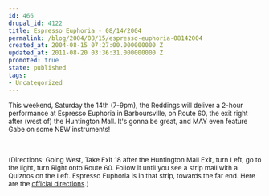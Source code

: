 ```yaml
---
id: 466
drupal_id: 4122
title: Espresso Euphoria - 08/14/2004
permalink: /blog/2004/08/15/espresso-euphoria-08142004
created_at: 2004-08-15 07:27:00.000000000 Z
updated_at: 2011-08-20 03:36:31.000000000 Z
promoted: true
state: published
tags:
- Uncategorized
---
```

<p><font size="2">This weekend, Saturday the 14th (7-9pm), the Reddings will deliver a 2-hour performance at Espresso Euphoria in Barboursville, on Route 60, the exit right after (west of) the Huntington Mall. It's gonna be great, and MAY even feature Gabe on some NEW instruments!</font></p>
<br />                  <p><font size="2">(Directions: Going West, Take Exit 18 after the Huntington Mall Exit, turn Left, go to the light, turn Right onto Route 60. Follow it until you see a strip mall with a Quiznos on the Left. Espresso Euphoria is in that strip, towards the far end. Here are the <a href="/tour/espressodirections">official directions</a>.) </font></p>
